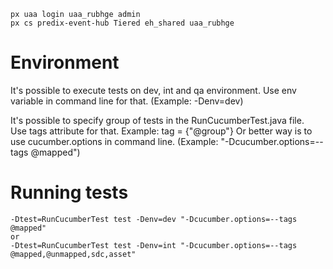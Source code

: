 ```
px uaa login uaa_rubhge admin
px cs predix-event-hub Tiered eh_shared uaa_rubhge
```

# Environment
It's possible to execute tests on dev, int and qa environment.
Use env variable in command line for that. (Example: -Denv=dev) 

It's possible to specify group of tests in the RunCucumberTest.java file.  
	Use tags attribute for that. 
	Example: tag = {"@group"}
Or better way is to use cucumber.options in command line. (Example: "-Dcucumber.options=--tags @mapped")

# Running tests

```
-Dtest=RunCucumberTest test -Denv=dev "-Dcucumber.options=--tags @mapped"
or
-Dtest=RunCucumberTest test -Denv=int "-Dcucumber.options=--tags @mapped,@unmapped,sdc,asset"
```